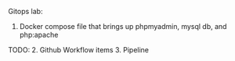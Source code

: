 Gitops lab:

1. Docker compose file that brings up phpmyadmin, mysql db, and php:apache

TODO:
2. Github Workflow items
3. Pipeline
